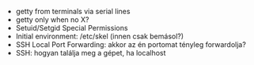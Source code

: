 - getty from terminals via serial lines
- getty only when no X?
- Setuid/Setgid Special Permissions
- Initial environment: /etc/skel (innen csak bemásol?)
- SSH Local Port Forwarding: akkor az én portomat tényleg forwardolja?
- SSH: hogyan találja meg a gépet, ha localhost

